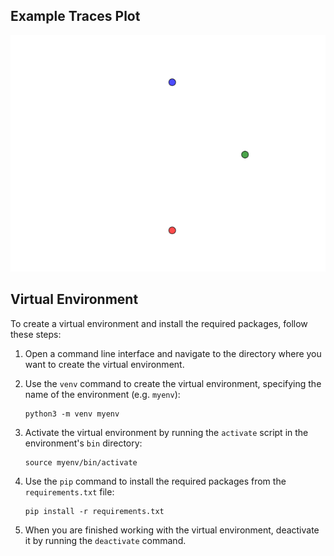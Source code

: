 ## Example Traces Plot

![docs/2F3BA89351BC480A_689DD7AEB301A55E_CF40933BA34EDB9_traces.gif](docs/2F3BA89351BC480A_689DD7AEB301A55E_CF40933BA34EDB9_traces.gif)

## Virtual Environment

To create a virtual environment and install the required packages, follow these steps:

1. Open a command line interface and navigate to the directory where you want to create the virtual environment.

2. Use the `venv` command to create the virtual environment, specifying the name of the environment (e.g. `myenv`):

    ```
    python3 -m venv myenv
    ```

3. Activate the virtual environment by running the `activate` script in the environment's `bin` directory:

    ```
    source myenv/bin/activate
    ```

4. Use the `pip` command to install the required packages from the `requirements.txt` file:

    ```
    pip install -r requirements.txt
    ```

5. When you are finished working with the virtual environment, deactivate it by running the `deactivate` command.

